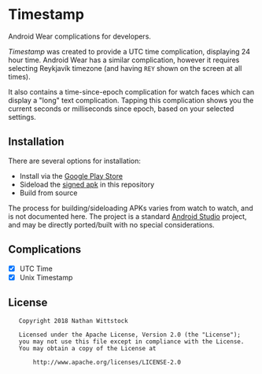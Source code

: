 # Timestamp

Android Wear complications for developers.

_Timestamp_ was created to provide a UTC time complication, displaying
24 hour time. Android Wear has a similar complication, however it requires
selecting Reykjavík timezone (and having `REY` shown on the screen at all
times).

It also contains a time-since-epoch complication for watch faces which can
display a "long" text complication. Tapping this complication shows you the
current seconds or milliseconds since epoch, based on your selected settings.

## Installation

There are several options for installation:

* Install via the [Google Play Store][play]
* Sideload the [signed apk][apk] in this repository
* Build from source

The process for building/sideloading APKs varies from watch to watch, and is
not documented here. The project is a standard [Android Studio][studio]
project, and may be directly ported/built with no special considerations.

## Complications

* [x] UTC Time
* [x] Unix Timestamp

## License

```
   Copyright 2018 Nathan Wittstock

   Licensed under the Apache License, Version 2.0 (the "License");
   you may not use this file except in compliance with the License.
   You may obtain a copy of the License at

       http://www.apache.org/licenses/LICENSE-2.0
```

[apk]: ./app/release/app-release.apk
[play]: https://play.google.com/store/apps/details?id=io.fardog.timestamp
[studio]: https://developer.android.com/studio/index.html
